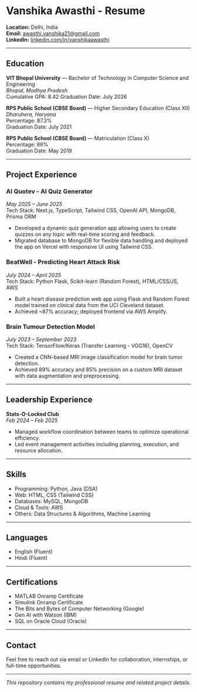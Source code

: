 # Vanshika Awasthi - Resume

**Location:** Delhi, India  
**Email:** [awasthi.vanshika21@gmail.com](mailto:awasthi.vanshika21@gmail.com)  
**LinkedIn:** [linkedin.com/in/vanshikaawasthi](https://www.linkedin.com/in/vanshikaawasthi)  

---

## Education

**VIT Bhopal University** — Bachelor of Technology in Computer Science and Engineering  
*Bhopal, Madhya Pradesh*  
Cumulative GPA: 8.42
Graduation Date: July 2026

**RPS Public School (CBSE Board)** — Higher Secondary Education (Class XII)  
*Dharuhera, Haryana*  
Percentage: 87.3%  
Graduation Date: July 2021

**RPS Public School (CBSE Board)** — Matriculation (Class X)  
Percentage: 86%  
Graduation Date: May 2019

---

## Project Experience

### AI Quotev - AI Quiz Generator  
*May 2025 – June 2025*  
Tech Stack: Next.js, TypeScript, Tailwind CSS, OpenAI API, MongoDB, Prisma ORM  
- Developed a dynamic quiz generation app allowing users to create quizzes on any topic with real-time scoring and feedback.  
- Migrated database to MongoDB for flexible data handling and deployed the app on Vercel with responsive UI using Tailwind CSS.

### BeatWell - Predicting Heart Attack Risk  
*July 2024 – April 2025*  
Tech Stack: Python Flask, Scikit-learn (Random Forest), HTML/CSS/JS, AWS  
- Built a heart disease prediction web app using Flask and Random Forest model trained on clinical data from the UCI Cleveland dataset.  
- Achieved ~87% accuracy; deployed frontend via AWS Amplify.

### Brain Tumour Detection Model  
*July 2023 – September 2023*  
Tech Stack: TensorFlow/Keras (Transfer Learning - VGG16), OpenCV  
- Created a CNN-based MRI image classification model for brain tumor detection.  
- Achieved 89% accuracy and 85% precision on a custom MRI dataset with data augmentation and preprocessing.

---

## Leadership Experience

**Stats-O-Locked Club**  
*Feb 2024 – Feb 2025*  
- Managed workflow coordination between teams to optimize operational efficiency.  
- Led event management activities including planning, execution, and resource allocation.

---

## Skills

- Programming: Python, Java (DSA)  
- Web: HTML, CSS (Tailwind CSS)  
- Databases: MySQL, MongoDB  
- Cloud & Tools: AWS  
- Others: Data Structures & Algorithms, Machine Learning

---

## Languages

- English (Fluent)  
- Hindi (Fluent)  

---

## Certifications

- MATLAB Onramp Certificate  
- Simulink Onramp Certificate  
- The Bits and Bytes of Computer Networking (Google)  
- Gen AI with Watson (IBM)  
- SQL on Oracle Cloud (Oracle)  

---

## Contact

Feel free to reach out via email or LinkedIn for collaboration, internships, or full-time opportunities.

---

*This repository contains my professional resume and related project details.*

